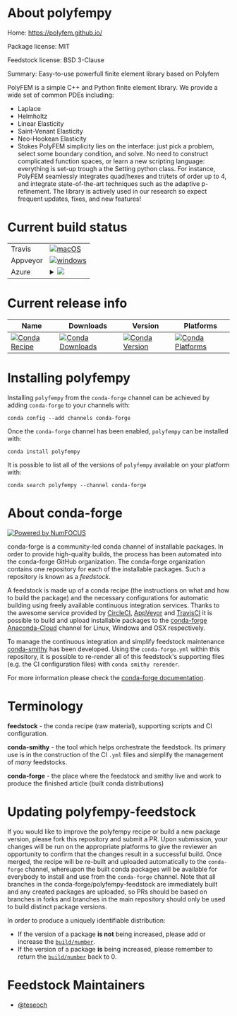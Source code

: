About polyfempy
===============

Home: https://polyfem.github.io/

Package license: MIT

Feedstock license: BSD 3-Clause

Summary: Easy-to-use powerfull finite element library based on Polyfem

PolyFEM is a simple C++ and Python finite element library. We provide a wide set of common PDEs including:
- Laplace
- Helmholtz
- Linear Elasticity
- Saint-Venant Elasticity
- Neo-Hookean Elasticity
- Stokes
PolyFEM simplicity lies on the interface: just pick a problem, select some boundary condition, and solve.
No need to construct complicated function spaces, or learn a new scripting language: everything is set-up trough a the Setting python class.
For instance, PolyFEM seamlessly integrates quad/hexes and tri/tets of order up to 4, and integrate state-of-the-art techniques such as the adaptive p-refinement.
The library is actively used in our research so expect frequent updates, fixes, and new features!


Current build status
====================


<table><tr>
    <td>Travis</td>
    <td>
      <a href="https://travis-ci.org/conda-forge/polyfempy-feedstock">
        <img alt="macOS" src="https://img.shields.io/travis/conda-forge/polyfempy-feedstock/master.svg?label=macOS">
      </a>
    </td>
  </tr><tr>
    <td>Appveyor</td>
    <td>
      <a href="https://ci.appveyor.com/project/conda-forge/polyfempy-feedstock/branch/master">
        <img alt="windows" src="https://img.shields.io/appveyor/ci/conda-forge/polyfempy-feedstock/master.svg?label=Windows">
      </a>
    </td>
  </tr>
    
  <tr>
    <td>Azure</td>
    <td>
      <details>
        <summary>
          <a href="https://dev.azure.com/conda-forge/feedstock-builds/_build/latest?definitionId=6182&branchName=master">
            <img src="https://dev.azure.com/conda-forge/feedstock-builds/_apis/build/status/polyfempy-feedstock?branchName=master">
          </a>
        </summary>
        <table>
          <thead><tr><th>Variant</th><th>Status</th></tr></thead>
          <tbody><tr>
              <td>linux_aarch64_python3.6</td>
              <td>
                <a href="https://dev.azure.com/conda-forge/feedstock-builds/_build/latest?definitionId=6182&branchName=master">
                  <img src="https://dev.azure.com/conda-forge/feedstock-builds/_apis/build/status/polyfempy-feedstock?branchName=master&jobName=linux&configuration=linux_aarch64_python3.6" alt="variant">
                </a>
              </td>
            </tr><tr>
              <td>linux_aarch64_python3.7</td>
              <td>
                <a href="https://dev.azure.com/conda-forge/feedstock-builds/_build/latest?definitionId=6182&branchName=master">
                  <img src="https://dev.azure.com/conda-forge/feedstock-builds/_apis/build/status/polyfempy-feedstock?branchName=master&jobName=linux&configuration=linux_aarch64_python3.7" alt="variant">
                </a>
              </td>
            </tr><tr>
              <td>linux_ppc64le_python3.6</td>
              <td>
                <a href="https://dev.azure.com/conda-forge/feedstock-builds/_build/latest?definitionId=6182&branchName=master">
                  <img src="https://dev.azure.com/conda-forge/feedstock-builds/_apis/build/status/polyfempy-feedstock?branchName=master&jobName=linux&configuration=linux_ppc64le_python3.6" alt="variant">
                </a>
              </td>
            </tr><tr>
              <td>linux_ppc64le_python3.7</td>
              <td>
                <a href="https://dev.azure.com/conda-forge/feedstock-builds/_build/latest?definitionId=6182&branchName=master">
                  <img src="https://dev.azure.com/conda-forge/feedstock-builds/_apis/build/status/polyfempy-feedstock?branchName=master&jobName=linux&configuration=linux_ppc64le_python3.7" alt="variant">
                </a>
              </td>
            </tr><tr>
              <td>linux_python3.6</td>
              <td>
                <a href="https://dev.azure.com/conda-forge/feedstock-builds/_build/latest?definitionId=6182&branchName=master">
                  <img src="https://dev.azure.com/conda-forge/feedstock-builds/_apis/build/status/polyfempy-feedstock?branchName=master&jobName=linux&configuration=linux_python3.6" alt="variant">
                </a>
              </td>
            </tr><tr>
              <td>linux_python3.7</td>
              <td>
                <a href="https://dev.azure.com/conda-forge/feedstock-builds/_build/latest?definitionId=6182&branchName=master">
                  <img src="https://dev.azure.com/conda-forge/feedstock-builds/_apis/build/status/polyfempy-feedstock?branchName=master&jobName=linux&configuration=linux_python3.7" alt="variant">
                </a>
              </td>
            </tr><tr>
              <td>osx_python3.6</td>
              <td>
                <a href="https://dev.azure.com/conda-forge/feedstock-builds/_build/latest?definitionId=6182&branchName=master">
                  <img src="https://dev.azure.com/conda-forge/feedstock-builds/_apis/build/status/polyfempy-feedstock?branchName=master&jobName=osx&configuration=osx_python3.6" alt="variant">
                </a>
              </td>
            </tr><tr>
              <td>osx_python3.7</td>
              <td>
                <a href="https://dev.azure.com/conda-forge/feedstock-builds/_build/latest?definitionId=6182&branchName=master">
                  <img src="https://dev.azure.com/conda-forge/feedstock-builds/_apis/build/status/polyfempy-feedstock?branchName=master&jobName=osx&configuration=osx_python3.7" alt="variant">
                </a>
              </td>
            </tr><tr>
              <td>win_c_compilervs2015cxx_compilervs2015python3.6</td>
              <td>
                <a href="https://dev.azure.com/conda-forge/feedstock-builds/_build/latest?definitionId=6182&branchName=master">
                  <img src="https://dev.azure.com/conda-forge/feedstock-builds/_apis/build/status/polyfempy-feedstock?branchName=master&jobName=win&configuration=win_c_compilervs2015cxx_compilervs2015python3.6" alt="variant">
                </a>
              </td>
            </tr><tr>
              <td>win_c_compilervs2015cxx_compilervs2015python3.7</td>
              <td>
                <a href="https://dev.azure.com/conda-forge/feedstock-builds/_build/latest?definitionId=6182&branchName=master">
                  <img src="https://dev.azure.com/conda-forge/feedstock-builds/_apis/build/status/polyfempy-feedstock?branchName=master&jobName=win&configuration=win_c_compilervs2015cxx_compilervs2015python3.7" alt="variant">
                </a>
              </td>
            </tr>
          </tbody>
        </table>
      </details>
    </td>
  </tr>
</table>

Current release info
====================

| Name | Downloads | Version | Platforms |
| --- | --- | --- | --- |
| [![Conda Recipe](https://img.shields.io/badge/recipe-polyfempy-green.svg)](https://anaconda.org/conda-forge/polyfempy) | [![Conda Downloads](https://img.shields.io/conda/dn/conda-forge/polyfempy.svg)](https://anaconda.org/conda-forge/polyfempy) | [![Conda Version](https://img.shields.io/conda/vn/conda-forge/polyfempy.svg)](https://anaconda.org/conda-forge/polyfempy) | [![Conda Platforms](https://img.shields.io/conda/pn/conda-forge/polyfempy.svg)](https://anaconda.org/conda-forge/polyfempy) |

Installing polyfempy
====================

Installing `polyfempy` from the `conda-forge` channel can be achieved by adding `conda-forge` to your channels with:

```
conda config --add channels conda-forge
```

Once the `conda-forge` channel has been enabled, `polyfempy` can be installed with:

```
conda install polyfempy
```

It is possible to list all of the versions of `polyfempy` available on your platform with:

```
conda search polyfempy --channel conda-forge
```


About conda-forge
=================

[![Powered by NumFOCUS](https://img.shields.io/badge/powered%20by-NumFOCUS-orange.svg?style=flat&colorA=E1523D&colorB=007D8A)](http://numfocus.org)

conda-forge is a community-led conda channel of installable packages.
In order to provide high-quality builds, the process has been automated into the
conda-forge GitHub organization. The conda-forge organization contains one repository
for each of the installable packages. Such a repository is known as a *feedstock*.

A feedstock is made up of a conda recipe (the instructions on what and how to build
the package) and the necessary configurations for automatic building using freely
available continuous integration services. Thanks to the awesome service provided by
[CircleCI](https://circleci.com/), [AppVeyor](https://www.appveyor.com/)
and [TravisCI](https://travis-ci.org/) it is possible to build and upload installable
packages to the [conda-forge](https://anaconda.org/conda-forge)
[Anaconda-Cloud](https://anaconda.org/) channel for Linux, Windows and OSX respectively.

To manage the continuous integration and simplify feedstock maintenance
[conda-smithy](https://github.com/conda-forge/conda-smithy) has been developed.
Using the ``conda-forge.yml`` within this repository, it is possible to re-render all of
this feedstock's supporting files (e.g. the CI configuration files) with ``conda smithy rerender``.

For more information please check the [conda-forge documentation](https://conda-forge.org/docs/).

Terminology
===========

**feedstock** - the conda recipe (raw material), supporting scripts and CI configuration.

**conda-smithy** - the tool which helps orchestrate the feedstock.
                   Its primary use is in the construction of the CI ``.yml`` files
                   and simplify the management of *many* feedstocks.

**conda-forge** - the place where the feedstock and smithy live and work to
                  produce the finished article (built conda distributions)


Updating polyfempy-feedstock
============================

If you would like to improve the polyfempy recipe or build a new
package version, please fork this repository and submit a PR. Upon submission,
your changes will be run on the appropriate platforms to give the reviewer an
opportunity to confirm that the changes result in a successful build. Once
merged, the recipe will be re-built and uploaded automatically to the
`conda-forge` channel, whereupon the built conda packages will be available for
everybody to install and use from the `conda-forge` channel.
Note that all branches in the conda-forge/polyfempy-feedstock are
immediately built and any created packages are uploaded, so PRs should be based
on branches in forks and branches in the main repository should only be used to
build distinct package versions.

In order to produce a uniquely identifiable distribution:
 * If the version of a package **is not** being increased, please add or increase
   the [``build/number``](https://conda.io/docs/user-guide/tasks/build-packages/define-metadata.html#build-number-and-string).
 * If the version of a package **is** being increased, please remember to return
   the [``build/number``](https://conda.io/docs/user-guide/tasks/build-packages/define-metadata.html#build-number-and-string)
   back to 0.

Feedstock Maintainers
=====================

* [@teseoch](https://github.com/teseoch/)


